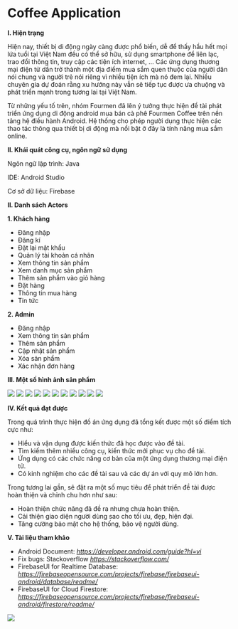 # Coffee Application
**I. Hiện trạng** 

  Hiện nay, thiết bị di động ngày càng được phổ biến, dễ để thấy hầu hết mọi lứa
tuổi tại Việt Nam đều có thể sở hữu, sử dụng smartphone để liên lạc, trao đổi thông
tin, truy cập các tiện ích internet, … Các ứng dụng thương mại điện tử dần trở thành
một địa điểm mua sắm quen thuộc của người dân nói chung và người trẻ nói riêng
vì nhiều tiện ích mà nó đem lại. Nhiều chuyên gia dự đoán rằng xu hướng này vẫn
sẽ tiếp tục được ưa chuộng và phát triển mạnh trong tương lai tại Việt Nam.

Từ những yếu tố trên, nhóm Fourmen đã lên ý tưởng thực hiện đề tài phát triển
ứng dụng di động android mua bán cà phê Fourmen Coffee trên nền tảng hệ điều
hành Android. Hệ thống cho phép người dụng thực hiện các thao tác thông qua thiết
bị di động mà nổi bật ở đây là tính năng mua sắm online.

**II. Khái quát công cụ, ngôn ngữ sử dụng** 

Ngôn ngữ lập trình: Java

IDE: Android Studio 

Cơ sở dữ liệu: Firebase

**II. Danh sách Actors** 

**1. Khách hàng**
- Đăng nhập
- Đăng kí
- Đặt lại mật khẩu
- Quản lý tài khoản cá nhân
- Xem thông tin sản phẩm
- Xem danh mục sản phẩm
- Thêm sản phẩm vào giỏ hàng
- Đặt hàng
- Thông tin mua hàng
- Tin tức

**2. Admin**
- Đăng nhập
- Xem thông tin sản phẩm
- Thêm sản phẩm
- Cập nhật sản phẩm
- Xóa sản phẩm
- Xác nhận đơn hàng

**III. Một số hình ảnh sản phẩm** 

![](https://github.com/ayame3105/Mobile_Project/blob/1ba81998cd3e227a9a06e3e530f14d1b9cecb962/img/1.JPG)
![](https://github.com/ayame3105/Mobile_Project/blob/1ba81998cd3e227a9a06e3e530f14d1b9cecb962/img/2.JPG)
![](https://github.com/ayame3105/Mobile_Project/blob/1ba81998cd3e227a9a06e3e530f14d1b9cecb962/img/3.JPG)
![](https://github.com/ayame3105/Mobile_Project/blob/1ba81998cd3e227a9a06e3e530f14d1b9cecb962/img/4.JPG)
![](https://github.com/ayame3105/Mobile_Project/blob/1ba81998cd3e227a9a06e3e530f14d1b9cecb962/img/5.JPG)
![](https://github.com/ayame3105/Mobile_Project/blob/1ba81998cd3e227a9a06e3e530f14d1b9cecb962/img/6.JPG)
![](https://github.com/ayame3105/Mobile_Project/blob/1ba81998cd3e227a9a06e3e530f14d1b9cecb962/img/7.JPG)
![](https://github.com/ayame3105/Mobile_Project/blob/1ba81998cd3e227a9a06e3e530f14d1b9cecb962/img/8.JPG)
![](https://github.com/ayame3105/Mobile_Project/blob/1ba81998cd3e227a9a06e3e530f14d1b9cecb962/img/9.JPG)
![](https://github.com/ayame3105/Mobile_Project/blob/1ba81998cd3e227a9a06e3e530f14d1b9cecb962/img/10.JPG)
![](https://github.com/ayame3105/Mobile_Project/blob/1ba81998cd3e227a9a06e3e530f14d1b9cecb962/img/11.JPG)

**IV. Kết quả đạt được**

Trong quá trình thực hiện đồ án ứng dụng đã tổng kết được một
số điểm tích cực như:
- Hiểu và vận dụng được kiến thức đã học được vào đề tài.
- Tìm kiếm thêm nhiều công cụ, kiến thức mới phục vụ cho đề tài.
- Ứng dụng có các chức năng cơ bản của một ứng dụng thương mại điện tử.
- Có kinh nghiệm cho các đề tài sau và các dự án với quy mô lớn hơn.

Trong tương lai gần, sẽ đặt ra một số mục tiêu để phát triển đề tài được
hoàn thiện và chỉnh chu hơn như sau: 
- Hoàn thiện chức năng đã đề ra nhưng chưa hoàn thiện.
- Cải thiện giao diện người dùng sao cho tối ưu, đẹp, hiện đại.
- Tăng cường bảo mật cho hệ thống, bảo vệ người dùng.

**V. Tài liệu tham khảo**

- Android Document: *https://developer.android.com/guide?hl=vi*
- Fix bugs: Stackoverflow *https://stackoverflow.com/*
- FirebaseUI for Realtime Database: *https://firebaseopensource.com/projects/firebase/firebaseui-android/database/readme/*
- FirebaseUI for Cloud Firestore: *https://firebaseopensource.com/projects/firebase/firebaseui-android/firestore/readme/*


![](https://github.com/ayame3105/Mobile_Project/blob/34026d31fb3b583fad4006935d792edfe21359fb/img/gamer.gif)








